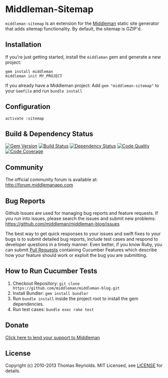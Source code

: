 # Middleman-Sitemap

`middleman-sitemap` is an extension for the [Middleman] static site generator that adds sitemap functionality. By default, the sitemap is GZIP'd.

## Installation

If you're just getting started, install the `middleman` gem and generate a new project:

```
gem install middleman
middleman init MY_PROJECT
```

If you already have a Middleman project: Add `gem "middleman-sitemap"` to your `Gemfile` and run `bundle install`

## Configuration

```
activate :sitemap
```

## Build & Dependency Status

[![Gem Version](https://badge.fury.io/rb/middleman-blog.png)][gem]
[![Build Status](https://travis-ci.org/middleman/middleman-blog.png)][travis]
[![Dependency Status](https://gemnasium.com/middleman/middleman-blog.png?travis)][gemnasium]
[![Code Quality](https://codeclimate.com/github/middleman/middleman-blog.png)][codeclimate]
[![Code Coverage](https://coveralls.io/repos/middleman/middleman-blog/badge.png?branch=master)][coveralls]

## Community

The official community forum is available at: http://forum.middlemanapp.com

## Bug Reports

Github Issues are used for managing bug reports and feature requests. If you run into issues, please search the issues and submit new problems: https://github.com/middleman/middleman-blog/issues

The best way to get quick responses to your issues and swift fixes to your bugs is to submit detailed bug reports, include test cases and respond to developer questions in a timely manner. Even better, if you know Ruby, you can submit [Pull Requests](https://help.github.com/articles/using-pull-requests) containing Cucumber Features which describe how your feature should work or exploit the bug you are submitting.

## How to Run Cucumber Tests

1. Checkout Repository: `git clone https://github.com/middleman/middleman-blog.git`
2. Install Bundler: `gem install bundler`
3. Run `bundle install` inside the project root to install the gem dependencies.
4. Run test cases: `bundle exec rake test`

## Donate

[Click here to lend your support to Middleman](https://spacebox.io/s/4dXbHBorC3)

## License

Copyright (c) 2010-2013 Thomas Reynolds. MIT Licensed, see [LICENSE] for details.

[middleman]: http://middlemanapp.com
[gem]: https://rubygems.org/gems/middleman-blog
[travis]: http://travis-ci.org/middleman/middleman-blog
[gemnasium]: https://gemnasium.com/middleman/middleman-blog
[codeclimate]: https://codeclimate.com/github/middleman/middleman-blog
[coveralls]: https://coveralls.io/r/middleman/middleman-blog
[rubydoc]: http://rubydoc.info/github/middleman/middleman-blog
[LICENSE]: https://github.com/middleman/middleman-blog/blob/master/LICENSE.md
